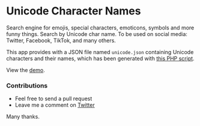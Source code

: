 # Unicode Character Names

Search engine for emojis, special characters, emoticons, symbols and more funny things. Search by Unicode char name. To be used on social media: Twitter, Facebook, TikTok, and many others.

This app provides with a JSON file named `unicode.json` containing Unicode characters and their names, which has been generated with [this PHP script](https://github.com/programarivm/unicode-ranges/blob/master/examples/ranges/04-all-names.php).

View the [demo](https://programarivm.github.io/unicode-character-names/).

### Contributions

- Feel free to send a pull request
- Leave me a comment on [Twitter](https://twitter.com/programarivm)

Many thanks.
